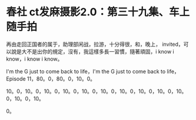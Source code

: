 # 春社 ct发麻摄影2.0：第三十九集、车上随手拍

再由走回正国者的属于，助理部闲战，拉游，十分得很，和，晚上， invited，可以說是大不是出你的規定，沒有，我這樣多長一習慣，隨著頑固，i know i know，i know i know。

I'm the G just to come back to life，I'm the G just to come back to life， Episode 11，80。0，80。0，10。0。

10。0，10。0，10。0，10。0，10。0，10。0，10。0，10。0，10。0，10。0，10。0，10。

0。